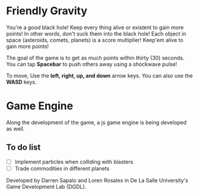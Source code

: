 Friendly Gravity
================

You're a _good_ black hole! Keep every thing alive or existent to gain more points! In other words, don't suck them into the black hole! Each object in space (asteroids, comets, planets) is a score multiplier! Keep'em alive to gain more points!

The goal of the game is to get as much points within thirty (30) seconds. You can tap **Spacebar** to push others away using a shockwave pulse!

To move, Use the **left, right, up, and down** arrow keys. You can also use the **WASD** keys.

# Game Engine
Along the development of the game, a js game engine is being developed as well.

## To do list
- [ ] Implement particles when colliding with blasters
- [ ] Trade commodities in different planets

Developed by Darren Sapalo and Loren Rosales in De La Salle University's Game Development Lab (DGDL).
